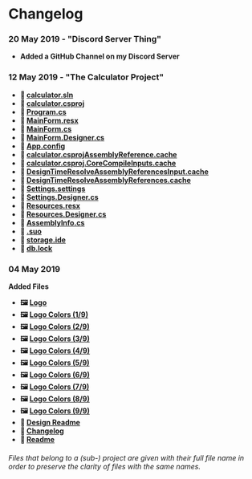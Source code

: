 # Changelog

### 20 May 2019 - "Discord Server Thing"
- **Added a GitHub Channel on my Discord Server**
### 12 May 2019 - "The Calculator Project"
-  **📄 [calculator.sln](https://github.com/InsideIndustries/TeacherDesk/blob/master/.calculator/calculator.sln)**
-  **📄 [calculator.csproj](https://github.com/InsideIndustries/TeacherDesk/blob/master/.calculator/calculator.csproj)**
-  **📄 [Program.cs](https://github.com/InsideIndustries/TeacherDesk/blob/master/.calculator/Program.cs)**
-  **📄 [MainForm.resx](https://github.com/InsideIndustries/TeacherDesk/blob/master/.calculator/MainForm.resx)**
-  **📄 [MainForm.cs](https://github.com/InsideIndustries/TeacherDesk/blob/master/.calculator/MainForm.cs)**
-  **📄 [MainForm.Designer.cs](https://github.com/InsideIndustries/TeacherDesk/blob/master/.calculator/MainForm.Designer.cs)**
-  **📄 [App.config](https://github.com/InsideIndustries/TeacherDesk/blob/master/.calculator/App.config)**
-  **📄 [calculator.csprojAssemblyReference.cache](https://github.com/InsideIndustries/TeacherDesk/blob/master/.calculator/obj/Debug/calculator.csprojAssemblyReference.cache)**
-  **📄 [calculator.csproj.CoreCompileInputs.cache](https://github.com/InsideIndustries/TeacherDesk/blob/master/.calculator/obj/Debug/calculator.csproj.CoreCompileInputs.cache)**
-  **📄 [DesignTimeResolveAssemblyReferencesInput.cache](https://github.com/InsideIndustries/TeacherDesk/blob/master/.calculator/obj/Debug/DesignTimeResolveAssemblyReferencesInput.cache)**
-  **📄 [DesignTimeResolveAssemblyReferences.cache](https://github.com/InsideIndustries/TeacherDesk/blob/master/.calculator/obj/Debug/DesignTimeResolveAssemblyReferences.cache)**
-  **📄 [Settings.settings](https://github.com/InsideIndustries/TeacherDesk/blob/master/.calculator/Properties/Settings.settings)**
-  **📄 [Settings.Designer.cs](https://github.com/InsideIndustries/TeacherDesk/blob/master/.calculator/Properties/Settings.Designer.cs)**
-  **📄 [Resources.resx](https://github.com/InsideIndustries/TeacherDesk/blob/master/.calculator/Properties/Resources.resx)**
-  **📄 [Resources.Designer.cs](https://github.com/InsideIndustries/TeacherDesk/blob/master/.calculator/Properties/Resources.Designer.cs)**
-  **📄 [AssemblyInfo.cs](https://github.com/InsideIndustries/TeacherDesk/blob/master/.calculator/Properties/AssemblyInfo.cs)**
-  **📄 [.suo](https://github.com/InsideIndustries/TeacherDesk/blob/master/.calculator/.vs/calculator/v16/.suo)**
-  **📄 [storage.ide](https://github.com/InsideIndustries/TeacherDesk/blob/master/.calculator/.vs/calculator/v16/Server/sqlite3/storage.ide)**
-  **📄 [db.lock](https://github.com/InsideIndustries/TeacherDesk/blob/master/.calculator/.vs/calculator/v16/Server/sqlite3/db.lock)**

### 04 May 2019
**Added Files**
- **🖼️ [Logo](https://github.com/InsideIndustries/TeacherDesk/blob/master/.design/logo.png)**
-  **🖼️ [Logo Colors (1/9)](https://github.com/InsideIndustries/TeacherDesk/blob/master/.design/logo.color1.png)**
-  **🖼️ [Logo Colors (2/9)](https://github.com/InsideIndustries/TeacherDesk/blob/master/.design/logo.color2.png)**
-  **🖼️ [Logo Colors (3/9)](https://github.com/InsideIndustries/TeacherDesk/blob/master/.design/logo.color3.png)**
-  **🖼️ [Logo Colors (4/9)](https://github.com/InsideIndustries/TeacherDesk/blob/master/.design/logo.color4.png)**
-  **🖼️ [Logo Colors (5/9)](https://github.com/InsideIndustries/TeacherDesk/blob/master/.design/logo.color5.png)**
-  **🖼️ [Logo Colors (6/9)](https://github.com/InsideIndustries/TeacherDesk/blob/master/.design/logo.color6.png)**
-  **🖼️ [Logo Colors (7/9)](https://github.com/InsideIndustries/TeacherDesk/blob/master/.design/logo.color7.png)**
-  **🖼️ [Logo Colors (8/9)](https://github.com/InsideIndustries/TeacherDesk/blob/master/.design/logo.color8.png)**
-  **🖼️ [Logo Colors (9/9)](https://github.com/InsideIndustries/TeacherDesk/blob/master/.design/logo.color9.png)**
-  **📄 [Design Readme](https://github.com/InsideIndustries/TeacherDesk/blob/master/.design/README.MD)**
-  **📄 [Changelog](https://github.com/InsideIndustries/TeacherDesk/blob/master/CHANGELOG.MD)**
-  **📄 [Readme](https://github.com/InsideIndustries/TeacherDesk/blob/master/README.MD)**

######  Files that belong to a (sub-) project are given with their full file name in order to preserve the clarity of files with the same names.
